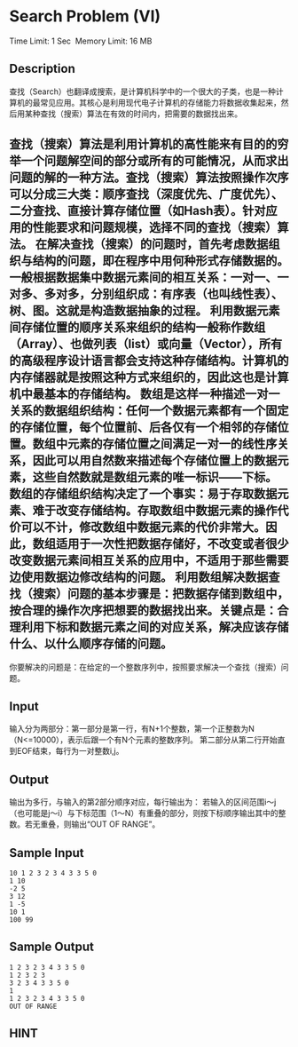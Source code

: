 # Search Problem (VI)
Time Limit: 1 Sec  Memory Limit: 16 MB


## Description

查找（Search）也翻译成搜索，是计算机科学中的一个很大的子类，也是一种计算机的最常见应用。其核心是利用现代电子计算机的存储能力将数据收集起来，然后用某种查找（搜索）算法在有效的时间内，把需要的数据找出来。

查找（搜索）算法是利用计算机的高性能来有目的的穷举一个问题解空间的部分或所有的可能情况，从而求出问题的解的一种方法。查找（搜索）算法按照操作次序可以分成三大类：顺序查找（深度优先、广度优先）、二分查找、直接计算存储位置（如Hash表）。针对应用的性能要求和问题规模，选择不同的查找（搜索）算法。
在解决查找（搜索）的问题时，首先考虑数据组织与结构的问题，即在程序中用何种形式存储数据的。一般根据数据集中数据元素间的相互关系：一对一、一对多、多对多，分别组织成：有序表（也叫线性表）、树、图。这就是构造数据抽象的过程。
利用数据元素间存储位置的顺序关系来组织的结构一般称作数组（Array）、也做列表（list）或向量（Vector），所有的高级程序设计语言都会支持这种存储结构。计算机的内存储器就是按照这种方式来组织的，因此这也是计算机中最基本的存储结构。
数组是这样一种描述一对一关系的数据组织结构：任何一个数据元素都有一个固定的存储位置，每个位置前、后各仅有一个相邻的存储位置。数组中元素的存储位置之间满足一对一的线性序关系，因此可以用自然数来描述每个存储位置上的数据元素，这些自然数就是数组元素的唯一标识——下标。
数组的存储组织结构决定了一个事实：易于存取数据元素、难于改变存储结构。存取数组中数据元素的操作代价可以不计，修改数组中数据元素的代价非常大。因此，数组适用于一次性把数据存储好，不改变或者很少改变数据元素间相互关系的应用中，不适用于那些需要边使用数据边修改结构的问题。
利用数组解决数据查找（搜索）问题的基本步骤是：把数据存储到数组中，按合理的操作次序把想要的数据找出来。关键点是：合理利用下标和数据元素之间的对应关系，解决应该存储什么、以什么顺序存储的问题。
----------------------------------------------------------------------------------------------------------------
你要解决的问题是：在给定的一个整数序列中，按照要求解决一个查找（搜索）问题。



## Input
输入分为两部分：第一部分是第一行，有N+1个整数，第一个正整数为N（N<=10000），表示后跟一个有N个元素的整数序列。
第二部分从第二行开始直到EOF结束，每行为一对整数i,j。


## Output
输出为多行，与输入的第2部分顺序对应，每行输出为：
若输入的区间范围i～j（也可能是j～i）与下标范围（1～N）有重叠的部分，则按下标顺序输出其中的整数。若无重叠，则输出“OUT OF RANGE”。


## Sample Input
```
10 1 2 3 2 3 4 3 3 5 0
1 10
-2 5
3 12
1 -5
10 1
100 99

```
## Sample Output
```
1 2 3 2 3 4 3 3 5 0
1 2 3 2 3
3 2 3 4 3 3 5 0
1
1 2 3 2 3 4 3 3 5 0
OUT OF RANGE

```

## HINT
